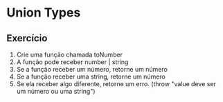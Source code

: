 # Union Types

## Exercício

1. Crie uma função chamada toNumber
2. A função pode receber number | string
3. Se a função receber um número, retorne um número
4. Se a função receber uma string, retorne um número
5. Se ela receber algo diferente, retorne um erro. (throw "value deve ser um número ou uma string")
